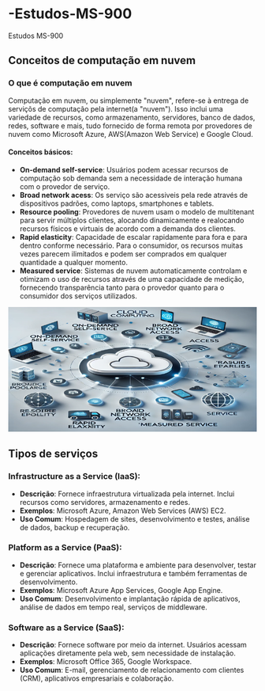 # -Estudos-MS-900
 Estudos MS-900

## Conceitos de computação em nuvem 
### O que é computação em nuvem
Computação em nuvem, ou simplemente "nuvem", refere-se à entrega de serviçõs de computação pela internet(a "nuvem"). Isso inclui uma variedade de recursos, como armazenamento, servidores, banco de dados, redes, software e mais, tudo fornecido de forma remota por provedores de nuvem como Microsoft Azure, AWS(Amazon Web Service) e Google Cloud.

#### Conceitos básicos:
- **On-demand self-service**: Usuários podem acessar recursos de computação sob demanda sem a necessidade de interação humana com o provedor de serviço.
- **Broad network acess**: Os serviço são acessiveis pela rede através de dispositivos padrões, como laptops, smartphones e tablets.
- **Resource pooling**: Provedores de nuvem usam o modelo de multitenant para servir múltiplos clientes, alocando dinamicamente e realocando recursos físicos e virtuais de acordo com a demanda dos clientes.
- **Rapid elasticity**: Capacidade de escalar rapidamente para fora e para dentro conforme necessário. Para o consumidor, os recursos muitas vezes parecem ilimitados e podem ser comprados em qualquer quantidade a qualquer momento.
- **Measured service**: Sistemas de nuvem automaticamente controlam e otimizam o uso de recursos através de uma capacidade de medição, fornecendo transparência tanto para o provedor quanto para o consumidor dos serviços utilizados.

![Descrição da Imagem](cloud_computing_wide_resized.png)
## Tipos de serviços
### Infrastructure as a Service (IaaS):
  - **Descrição**: Fornece infraestrutura virtualizada pela internet. Inclui recursos como servidores, armazenamento e redes.
  - **Exemplos**: Microsoft Azure, Amazon Web Services (AWS) EC2.
  - **Uso Comum**: Hospedagem de sites, desenvolvimento e testes, análise de dados, backup e recuperação.

### Platform as a Service (PaaS):
  - **Descrição**: Fornece uma plataforma e ambiente para desenvolver, testar e gerenciar aplicativos. Inclui infraestrutura e também ferramentas de desenvolvimento.
  - **Exemplos**: Microsoft Azure App Services, Google App Engine.
  - **Uso Comum**: Desenvolvimento e implantação rápida de aplicativos, análise de dados em tempo real, serviços de middleware.

### Software as a Service (SaaS):
  - **Descrição**: Fornece software por meio da internet. Usuários acessam aplicações diretamente pela web, sem necessidade de instalação.
  - **Exemplos**: Microsoft Office 365, Google Workspace.
  - **Uso Comum**: E-mail, gerenciamento de relacionamento com clientes (CRM), aplicativos empresariais e colaboração.

    
